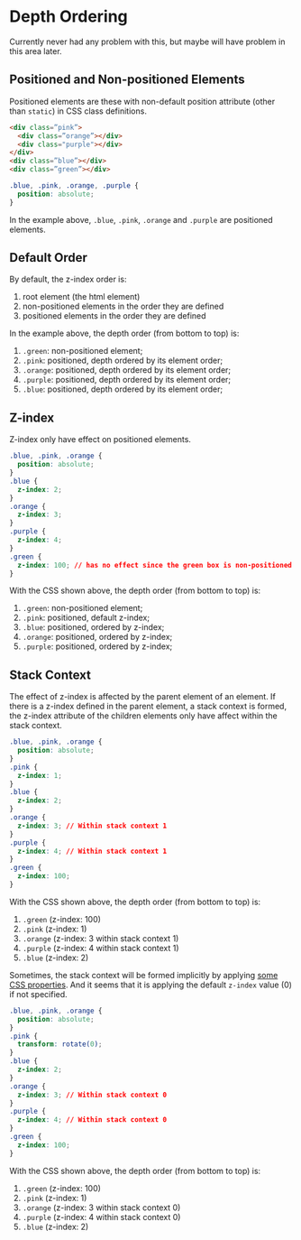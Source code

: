 # Depth Ordering
Currently never had any problem with this, but maybe will have problem in this area later.

## Positioned and Non-positioned Elements
Positioned elements are these with non-default position attribute (other than `static`) in CSS class definitions.

```html
<div class=”pink”>
  <div class=”orange”></div>
  <div class="purple"></div>
</div>
<div class=”blue”></div>
<div class=”green”></div>
```

```css
.blue, .pink, .orange, .purple {
  position: absolute;
}
```

In the example above, `.blue`, `.pink`, `.orange` and `.purple` are positioned elements.

## Default Order
By default, the z-index order is:
1. root element (the html element)
2. non-positioned elements in the order they are defined
3. positioned elements in the order they are defined

In the example above, the depth order (from bottom to top) is:
1. `.green`: non-positioned element;
2. `.pink`: positioned, depth ordered by its element order;
3. `.orange`: positioned, depth ordered by its element order;
4. `.purple`: positioned, depth ordered by its element order;
5. `.blue`: positioned, depth ordered by its element order;

## Z-index
Z-index only have effect on positioned elements.

```css
.blue, .pink, .orange {
  position: absolute;
}
.blue {
  z-index: 2;
}
.orange {
  z-index: 3;
}
.purple {
  z-index: 4;
}
.green {
  z-index: 100; // has no effect since the green box is non-positioned
}
```

With the CSS shown above, the depth order (from bottom to top) is:
1. `.green`: non-positioned element;
2. `.pink`: positioned, default z-index;
3. `.blue`: positioned, ordered by z-index;
4. `.orange`: positioned, ordered by z-index;
5. `.purple`: positioned, ordered by z-index;

## Stack Context
The effect of z-index is affected by the parent element of an element. If there is a z-index defined in the parent element, a stack context is formed, the z-index attribute of the children elements only have affect within the stack context.

```css
.blue, .pink, .orange {
  position: absolute;
}
.pink {
  z-index: 1;
}
.blue {
  z-index: 2;
}
.orange {
  z-index: 3; // Within stack context 1
}
.purple {
  z-index: 4; // Within stack context 1
}
.green {
  z-index: 100;
}
```

With the CSS shown above, the depth order (from bottom to top) is:
1. `.green` (z-index: 100)
2. `.pink` (z-index: 1)
3. `.orange` (z-index: 3 within stack context 1)
4. `.purple` (z-index: 4 within stack context 1)
5. `.blue` (z-index: 2)

Sometimes, the stack context will be formed implicitly by applying [some CSS properties](https://developer.mozilla.org/en-US/docs/Web/CSS/CSS_Positioning/Understanding_z_index/The_stacking_context). And it seems that it is applying the default `z-index` value (0) if not specified.

```css
.blue, .pink, .orange {
  position: absolute;
}
.pink {
  transform: rotate(0);
}
.blue {
  z-index: 2;
}
.orange {
  z-index: 3; // Within stack context 0
}
.purple {
  z-index: 4; // Within stack context 0
}
.green {
  z-index: 100;
}
```

With the CSS shown above, the depth order (from bottom to top) is:
1. `.green` (z-index: 100)
2. `.pink` (z-index: 1)
3. `.orange` (z-index: 3 within stack context 0)
4. `.purple` (z-index: 4 within stack context 0)
5. `.blue` (z-index: 2)
